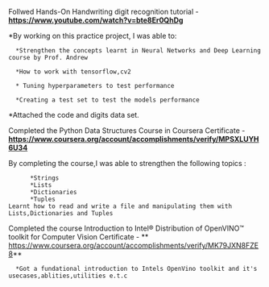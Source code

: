 Follwed Hands-On Handwriting digit recognition tutorial - **https://www.youtube.com/watch?v=bte8Er0QhDg**

  *By working on this practice project, I was able to:
  
      *Strengthen the concepts learnt in Neural Networks and Deep Learning course by Prof. Andrew
      
      *How to work with tensorflow,cv2
      
      * Tuning hyperparameters to test performance
      
      *Creating a test set to test the models performance
      
   *Attached the code and digits data set.
   
Completed the Python Data Structures Course in Coursera
  Certificate - **https://www.coursera.org/account/accomplishments/verify/MPSXLUYH6U34**

  By completing the course,I was able to strengthen the following topics :
  
          *Strings
          *Lists
          *Dictionaries
          *Tuples
    Learnt how to read and write a file and manipulating them with Lists,Dictionaries and Tuples
          
Completed the course Introduction to Intel® Distribution of OpenVINO™ toolkit for Computer Vision
   Certificate - ** https://www.coursera.org/account/accomplishments/verify/MK79JXN8FZE8**

      *Got a fundational introduction to Intels OpenVino toolkit and it's usecases,ablities,utilities e.t.c
